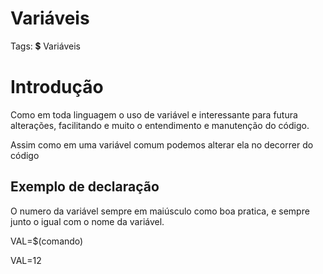 # Variáveis

Tags:  💲 Variáveis

# Introdução

Como em toda linguagem o uso de variável e interessante para futura alterações, facilitando e muito o entendimento e manutenção do código.

Assim como em uma variável comum podemos alterar ela no decorrer do código

## Exemplo de declaração

O numero da variável sempre em maiúsculo como boa pratica, e sempre junto o igual com o nome da variável.

VAL=$(comando)

VAL=12